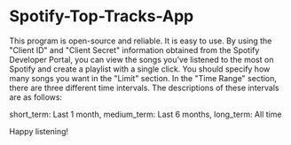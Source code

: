 # Spotify-Top-Tracks-App
This program is open-source and reliable. It is easy to use. By using the "Client ID" and "Client Secret" information obtained from the Spotify Developer Portal, you can view the songs you’ve listened to the most on Spotify and create a playlist with a single click. You should specify how many songs you want in the "Limit" section. In the "Time Range" section, there are three different time intervals. The descriptions of these intervals are as follows:

short_term: Last 1 month,
medium_term: Last 6 months,
long_term: All time

Happy listening!
